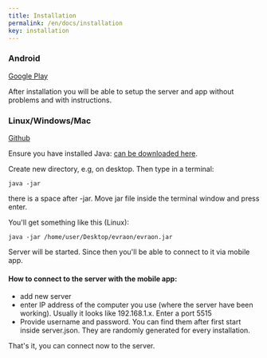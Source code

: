 ```yaml
---
title: Installation
permalink: /en/docs/installation
key: installation
---
```


### Android
[Google Play](https://play.google.com/store/apps/details?id=com.evraon.trading)

After installation you will be able to setup the server and app without problems and with instructions.

### Linux/Windows/Mac
[Github](https://github.com/avently/evraon/releases/download/v1.0/evraon.jar)

Ensure you have installed Java: [can be downloaded here](https://www.java.com/en/download/manual.jsp).

Create new directory, e.g, on desktop. Then type in a terminal:
```
java -jar 
```
there is a space after -jar. Move jar file inside the terminal window and press enter.

You'll get something like this (Linux):
```
java -jar /home/user/Desktop/evraon/evraon.jar
```

Server will be started. Since then you'll be able to connect to it via mobile app.

#### How to connect to the server with the mobile app:
- add new server
- enter IP address of the computer you use (where the server have been working). Usually it looks like 192.168.1.x. Enter a port 5515
- Provide username and password. You can find them after first start inside server.json. They are randomly generated for every installation.

That's it, you can connect now to the server.
